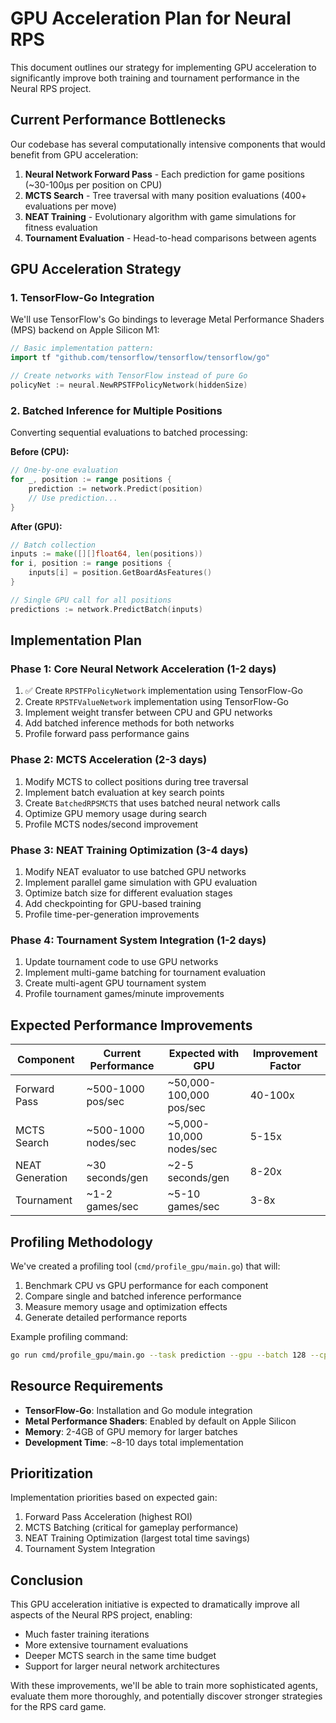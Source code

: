 # GPU Acceleration Plan for Neural RPS

This document outlines our strategy for implementing GPU acceleration to significantly improve both training and tournament performance in the Neural RPS project.

## Current Performance Bottlenecks

Our codebase has several computationally intensive components that would benefit from GPU acceleration:

1. **Neural Network Forward Pass** - Each prediction for game positions (~30-100μs per position on CPU)
2. **MCTS Search** - Tree traversal with many position evaluations (400+ evaluations per move)
3. **NEAT Training** - Evolutionary algorithm with game simulations for fitness evaluation
4. **Tournament Evaluation** - Head-to-head comparisons between agents

## GPU Acceleration Strategy

### 1. TensorFlow-Go Integration

We'll use TensorFlow's Go bindings to leverage Metal Performance Shaders (MPS) backend on Apple Silicon M1:

```go
// Basic implementation pattern:
import tf "github.com/tensorflow/tensorflow/tensorflow/go"

// Create networks with TensorFlow instead of pure Go
policyNet := neural.NewRPSTFPolicyNetwork(hiddenSize)
```

### 2. Batched Inference for Multiple Positions

Converting sequential evaluations to batched processing:

**Before (CPU):**
```go
// One-by-one evaluation
for _, position := range positions {
    prediction := network.Predict(position)
    // Use prediction...
}
```

**After (GPU):**
```go
// Batch collection
inputs := make([][]float64, len(positions))
for i, position := range positions {
    inputs[i] = position.GetBoardAsFeatures()
}

// Single GPU call for all positions
predictions := network.PredictBatch(inputs)
```

## Implementation Plan

### Phase 1: Core Neural Network Acceleration (1-2 days)

1. ✅ Create `RPSTFPolicyNetwork` implementation using TensorFlow-Go
2. Create `RPSTFValueNetwork` implementation using TensorFlow-Go
3. Implement weight transfer between CPU and GPU networks
4. Add batched inference methods for both networks
5. Profile forward pass performance gains

### Phase 2: MCTS Acceleration (2-3 days)

1. Modify MCTS to collect positions during tree traversal
2. Implement batch evaluation at key search points
3. Create `BatchedRPSMCTS` that uses batched neural network calls
4. Optimize GPU memory usage during search
5. Profile MCTS nodes/second improvement

### Phase 3: NEAT Training Optimization (3-4 days)

1. Modify NEAT evaluator to use batched GPU networks
2. Implement parallel game simulation with GPU evaluation
3. Optimize batch size for different evaluation stages
4. Add checkpointing for GPU-based training
5. Profile time-per-generation improvements

### Phase 4: Tournament System Integration (1-2 days)

1. Update tournament code to use GPU networks
2. Implement multi-game batching for tournament evaluation
3. Create multi-agent GPU tournament system
4. Profile tournament games/minute improvements

## Expected Performance Improvements

| Component | Current Performance | Expected with GPU | Improvement Factor |
|-----------|---------------------|-------------------|-------------------|
| Forward Pass | ~500-1000 pos/sec | ~50,000-100,000 pos/sec | 40-100x |
| MCTS Search | ~500-1000 nodes/sec | ~5,000-10,000 nodes/sec | 5-15x |
| NEAT Generation | ~30 seconds/gen | ~2-5 seconds/gen | 8-20x |
| Tournament | ~1-2 games/sec | ~5-10 games/sec | 3-8x |

## Profiling Methodology

We've created a profiling tool (`cmd/profile_gpu/main.go`) that will:

1. Benchmark CPU vs GPU performance for each component
2. Compare single and batched inference performance
3. Measure memory usage and optimization effects
4. Generate detailed performance reports

Example profiling command:

```bash
go run cmd/profile_gpu/main.go --task prediction --gpu --batch 128 --cpuprofile cpu_prediction.prof
```

## Resource Requirements

- **TensorFlow-Go**: Installation and Go module integration
- **Metal Performance Shaders**: Enabled by default on Apple Silicon
- **Memory**: 2-4GB of GPU memory for larger batches
- **Development Time**: ~8-10 days total implementation

## Prioritization

Implementation priorities based on expected gain:

1. Forward Pass Acceleration (highest ROI)
2. MCTS Batching (critical for gameplay performance)
3. NEAT Training Optimization (largest total time savings)
4. Tournament System Integration

## Conclusion

This GPU acceleration initiative is expected to dramatically improve all aspects of the Neural RPS project, enabling:

- Much faster training iterations
- More extensive tournament evaluations
- Deeper MCTS search in the same time budget
- Support for larger neural network architectures

With these improvements, we'll be able to train more sophisticated agents, evaluate them more thoroughly, and potentially discover stronger strategies for the RPS card game. 
